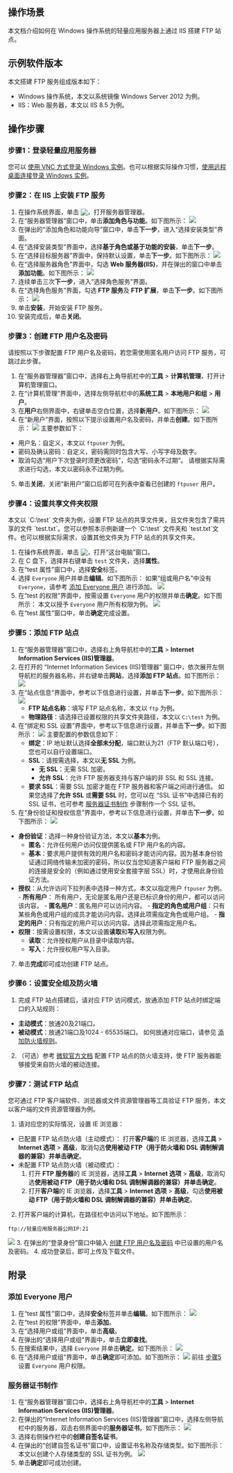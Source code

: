 ## 操作场景
本文档介绍如何在 Windows 操作系统的轻量应用服务器上通过 IIS 搭建 FTP 站点。

## 示例软件版本
本文搭建 FTP 服务组成版本如下：
 - Windows 操作系统，本文以系统镜像 Windows Server 2012 为例。
 - IIS：Web 服务器，本文以 IIS 8.5 为例。

## 操作步骤
### 步骤1：登录轻量应用服务器
您可以 [使用 VNC 方式登录 Windows 实例](https://cloud.tencent.com/document/product/1207/44656)。也可以根据实际操作习惯，[使用远程桌面连接登录 Windows 实例](https://cloud.tencent.com/document/product/1207/44579)。

### 步骤2：在 IIS 上安装 FTP 服务
1. 在操作系统界面，单击 <img src="https://main.qcloudimg.com/raw/446c1e8cb7da2ce280d710c6a46b693d.png" style="margin:-3px 0px">，打开服务器管理器。
2. 在“服务器管理器”窗口中，单击**添加角色与功能**。如下图所示：
![](https://main.qcloudimg.com/raw/5c7fa77df47fb39bafb9c6f39f4b1007.png)
3. 在弹出的“添加角色和功能向导”窗口中，单击**下一步**，进入“选择安装类型”界面。
4. 在“选择安装类型”界面中，选择**基于角色或基于功能的安装**，单击**下一步**。
5. 在“选择目标服务器”界面中，保持默认设置，单击**下一步**。如下图所示：
![](https://main.qcloudimg.com/raw/beec7ae5fcbdf3e413f133296e53f2df.png)
6. 在“选择服务器角色”界面中，勾选 **Web 服务器(IIS)**，并在弹出的窗口中单击**添加功能**。如下图所示：
![](https://main.qcloudimg.com/raw/f160096425be05330fc7bc39e3d81b22.png)
7. 连续单击三次**下一步**，进入“选择角色服务”界面。
8. 在“选择角色服务”界面，勾选 **FTP 服务**及 **FTP 扩展**，单击**下一步**。如下图所示：
![](https://main.qcloudimg.com/raw/e8efaf069e2f2d2a2e632d0f2eeec4a4.png)
9. 单击**安装**，开始安装 FTP 服务。
10. 安装完成后，单击**关闭**。

### 步骤3：创建 FTP 用户名及密码[](id:user)

<dx-alert infotype="explain" title="">
请按照以下步骤配置 FTP 用户名及密码，若您需使用匿名用户访问 FTP 服务，可跳过此步骤。
</dx-alert>

1. 在“服务器管理器”窗口中，选择右上角导航栏中的**工具** > **计算机管理**，打开计算机管理窗口。
2. 在“计算机管理”界面中，选择左侧导航栏中的**系统工具** > **本地用户和组** > **用户**。
3. 在**用户**右侧界面中，右键单击空白位置，选择**新用户**。如下图所示：
![](https://main.qcloudimg.com/raw/e59109c2d3e2bed1c05bfb6983975622.png)
4. 在“新用户”界面，按照以下提示设置用户名及密码，并单击**创建**。如下图所示：
![](https://main.qcloudimg.com/raw/5727d1a8f33bd35df02e1ec58447f23f.png)
主要参数如下：
  - 用户名：自定义，本文以 `ftpuser` 为例。
  - 密码及确认密码：自定义，密码需同时包含大写、小写字母及数字。
  - 取消勾选“用户下次登录时须更改密码”，勾选“密码永不过期”。
  请根据实际需求进行勾选，本文以密码永不过期为例。
5. 单击**关闭**，关闭“新用户”窗口后即可在列表中查看已创建的 `ftpuser` 用户。
	
### 步骤4：设置共享文件夹权限

<dx-alert infotype="explain" title="">
本文以 `C:\test` 文件夹为例，设置 FTP 站点的共享文件夹，且文件夹包含了需共享的文件 `test.txt`。您可以参照本示例新建一个 `C:\test` 文件夹和 `test.txt`文件。也可以根据实际需求，设置其他文件夹为 FTP 站点的共享文件夹。
</dx-alert>

1. 在操作系统界面，单击 <img src="https://main.qcloudimg.com/raw/863967bab67b6cd83ce5f0924e1b19c8.png" style="margin:-3px 0px">，打开“这台电脑”窗口。
2. 在 C 盘下，选择并右键单击 `test` 文件夹，选择**属性**。
3.  在“test 属性”窗口中，选择**安全**标签。
4.  选择 `Everyone` 用户并单击**编辑**。如下图所示：
如果“组或用户名”中没有 `Everyone`，请参考 [添加 Everyone 用户](#add) 进行添加。
![](https://main.qcloudimg.com/raw/bb4512359271255fbe00e5950483d714.png)
5. [](id:step5)在“test 的权限”界面中，按需设置 `Everyone` 用户的权限并单击**确定**。如下图所示：
本文以授予 `Everyone` 用户所有权限为例。
![](https://main.qcloudimg.com/raw/ab403fb016348a2d5bed75e7f8d8560b.png)
6. 在“test 属性”窗口中，单击**确定**完成设置。


### 步骤5：添加 FTP 站点
1. 在“服务器管理器”窗口中，选择右上角导航栏中的**工具** > **Internet Information Services (IIS)管理器**。
2. 在打开的 “Internet Information Sevices (IIS)管理器” 窗口中，依次展开左侧导航栏的服务器名称，并右键单击**网站**，选择**添加 FTP 站点**。如下图所示：
![](https://main.qcloudimg.com/raw/bfa4fa842a840f0f374a50de828a4615.png)
3. 在“站点信息”界面中，参考以下信息进行设置，并单击**下一步**。如下图所示：
![](https://main.qcloudimg.com/raw/21dee4172724d828f7b326f1376eae8b.png)
    - **FTP 站点名称**：填写 FTP 站点名称，本文以 `ftp` 为例。
    - **物理路径**：请选择已设置权限的共享文件夹路径，本文以 `C:\test` 为例。
4. 在“绑定和 SSL 设置”界面中，参考以下信息进行设置，并单击**下一步**。如下图所示：
![](https://main.qcloudimg.com/raw/aaf8b072c308895c875ffd8897443ab6.png) 
主要配置的参数信息如下：
     - **绑定**：IP 地址默认选择**全部未分配**，端口默认为21（FTP 默认端口号），您也可以自行设置端口。
     - **SSL**：请按需选择，本文以**无 SSL** 为例。
       -  **无 SSL**：无需 SSL 加密。
       - **允许 SSL**：允许 FTP 服务器支持与客户端的非 SSL 和 SSL 连接。
      -  **要求 SSL**：需要 SSL 加密才能在 FTP 服务器和客户端之间进行通信。
   如果您选择了**允许 SSL** 或**需要 SSL** 时，您可以在 “SSL 证书”中选择已有的 SSL 证书，也可参考 [服务器证书制作](#ssl) 步骤制作一个 SSL 证书。
5. 在“身份验证和授权信息”界面中，参考以下信息进行设置，并单击**下一步**。如下图所示：
![](https://main.qcloudimg.com/raw/7cfafd87c991420bf20ab19d6ed5c570.png)
 - **身份验证**：选择一种身份验证方法，本文以**基本**为例。
    - **匿名**：允许任何用户访问仅提供匿名或 FTP 用户名的内容。
	 - **基本**：要求用户提供有效的用户名和密码才能访问内容。因为基本身份验证通过网络传输未加密的密码，所以仅当您知道客户端和 FTP 服务器之间的连接是安全的（例如通过使用安全套接字层 SSL）时，才使用此身份验证方法。
 - **授权**：从允许访问下拉列表中选择一种方式，本文以指定用户 `ftpuser` 为例。
	    - **所有用户**： 所有用户，无论是匿名用户还是已标识身份的用户，都可以访问该内容。
	    - **匿名用户**：匿名用户可以访问内容。
	    - **指定的角色或用户组**：只有某些角色或用户组的成员才能访问内容。选择此项需指定角色或用户组。
	    - **指定的用户**：只有指定的用户可以访问内容。选择此项需指定用户名。
 - **权限**：按需设置权限，本文以设置**读取**和**写入**权限为例。
    - **读取**：允许授权用户从目录中读取内容。
    - **写入**：允许授权用户写入目录。
7. 单击**完成**即可成功创建 FTP 站点。

### 步骤6：设置安全组及防火墙
1. 完成 FTP 站点搭建后，请对应 FTP 访问模式，放通添加 FTP 站点时绑定端口的入站规则：
 - **主动模式**：放通20及21端口。
 - **被动模式**：放通21端口及1024 - 65535端口。
如何放通对应端口，请参见 [添加防火墙规则](https://cloud.tencent.com/document/product/1207/44577#.E6.B7.BB.E5.8A.A0.E9.98.B2.E7.81.AB.E5.A2.99.E8.A7.84.E5.88.99)。
2. （可选）参考 [微软官方文档](https://docs.microsoft.com/en-us/previous-versions/orphan-topics/ws.11/hh831655(v=ws.11)) 配置 FTP 站点的防火墙支持，使 FTP 服务器能够接受来自防火墙的被动连接。

### 步骤7：测试 FTP 站点
您可通过 FTP 客户端软件、浏览器或文件资源管理器等工具验证 FTP 服务，本文以客户端的文件资源管理器为例。
1. 请对应您的实际情况，设置 IE 浏览器：
 - 已配置 FTP 站点防火墙（主动模式）：
 打开**客户端**的 IE 浏览器，选择**工具** > **Internet 选项** > **高级**，取消勾选**使用被动 FTP（用于防火墙和 DSL 调制解调器的兼容）**并单击**确定**。
 - 未配置 FTP 站点防火墙（被动模式）：
    1. 打开 **FTP 服务器**的 IE 浏览器，选择**工具** > **Internet 选项** > **高级**，取消勾选**使用被动 FTP（用于防火墙和 DSL 调制解调器的兼容）**并单击**确定**。
    2. 打开**客户端**的 IE 浏览器，选择**工具** > **Internet 选项** > **高级**，勾选**使用被动 FTP（用于防火墙和 DSL 调制解调器的兼容）**并单击**确定**。
2. 打开客户端的计算机，在路径栏中访问以下地址。如下图所示：
```
ftp://轻量应用服务器公网IP:21
```
![](https://main.qcloudimg.com/raw/01154cd3f3af8c0578e588c29a574216.png)
3. 在弹出的“登录身份”窗口中输入 [创建 FTP 用户名及密码](#user) 中已设置的用户名及密码。
4. 成功登录后，即可上传及下载文件。

## 附录
### 添加 Everyone 用户[](id:add)
1. 在“test 属性”窗口中，选择**安全**标签并单击**编辑**。如下图所示：
![](https://main.qcloudimg.com/raw/1792e5b5ff508f809091e786c229893c.png)
2. 在“test 的权限”界面中，单击**添加**。
3. 在“选择用户或组”界面中，单击**高级**。
4. 在弹出的“选择用户或组”界面中，单击**立即查找**。
5. 在搜索结果中，选择 `Everyone` 并单击**确定**。如下图所示：
![](https://main.qcloudimg.com/raw/3abc835b93387ef1571db5e8eea010b5.png)
6. 在“选择用户或组”界面中，单击**确定**即可添加。如下图所示：
![](https://main.qcloudimg.com/raw/6f94c003d1660597adf67cc640617407.png)
前往 [步骤5](#step5) 设置 `Everyone` 用户权限。

### 服务器证书制作[](id:ssl)
1. 在“服务器管理器”窗口中，选择右上角导航栏中的**工具** > **Internet Information Services (IIS)管理器**。
2. 在弹出的“Internet Information Services (IIS)管理器”窗口中，选择左侧导航栏中的服务器，双击右侧界面中的**服务器证书**。如下图所示：
![](https://main.qcloudimg.com/raw/041a945541b3c94cc8206c8093df84c8.png)
3. 选择右侧操作栏中的**创建自签名证书**。
4. 在弹出的“创建自签名证书”窗口中，设置证书名称及存储类型。如下图所示：
本文以创建个人存储类型的 SSL 证书为例。
![](https://main.qcloudimg.com/raw/c1633f5e0adda9eed1583130c6e5d21e.png)
5. 单击**确定**即可成功创建。
